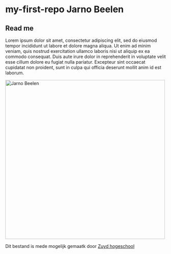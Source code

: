 # my-first-repo Jarno Beelen
## Read me
Lorem ipsum dolor sit amet, consectetur adipiscing elit, sed do eiusmod tempor incididunt ut labore et dolore magna aliqua. Ut enim ad minim veniam, quis nostrud exercitation ullamco laboris nisi ut aliquip ex ea commodo consequat. Duis aute irure dolor in reprehenderit in voluptate velit esse cillum dolore eu fugiat nulla pariatur. Excepteur sint occaecat cupidatat non proident, sunt in culpa qui officia deserunt mollit anim id est laborum.

<img src="https://www.media-click.nl/wp-content/uploads/2019/05/over-mij-foto.jpg" alt="Jarno Beelen" width="500" height="500">

Dit bestand is mede mogelijk gemaatk door [Zuyd hogeschool](https://www.zuyd.nl/)


